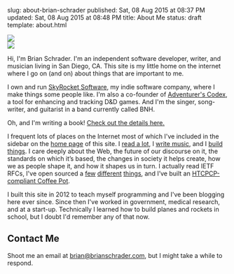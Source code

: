 slug: about-brian-schrader
published: Sat, 08 Aug 2015 at 08:37 PM
updated: Sat, 08 Aug 2015 at 08:48 PM
title: About Me
status: draft
template: about.html

<img src="http://www.gravatar.com/avatar/11b074a636e00292c98e3e60f7e16595?size=240" class="hide-on-mobile image-right image-rounded shadow">

<div class="show-on-mobile text-center">
  <img src="http://www.gravatar.com/avatar/11b074a636e00292c98e3e60f7e16595" class="image-center image-rounded shadow">
</div>

Hi, I'm Brian Schrader. I'm an independent software developer, writer, and musician living in San Diego, CA. This site is my little home on the internet where I go on (and on) about things that are important to me.

I own and run [SkyRocket Software][sky], my indie software company, where I make things some people like. I'm also a co-founder of [Adventurer's Codex][ac], a tool for enhancing and tracking D&D games. And I'm the singer, song-writer, and guitarist in a band currently called BNH.

Oh, and I'm writing a book! [Check out the details here.](/archive/going-indie/)

I frequent lots of places on the Internet most of which I've included in the sidebar on the [home page](/) of this site. I [read a lot][gr], I [write music][bc], and I [build things][gh]. I care deeply about the Web, the future of our discourse on it, the standards on which it’s based, the changes in society it helps create, how we as people shape it, and how it shapes us in turn. I actually read IETF RFCs, I've open sourced a [few][cache] [different][b2] [things][variant], and I’ve built an [HTCPCP-compliant Coffee Pot][coffee].

I built this site in 2012 to teach myself programming and I've been blogging here ever since. Since then I've worked in government, medical research, and at a start-up. Technically I learned how to build planes and rockets in school, but I doubt I'd remember any of that now.


## Contact Me

Shoot me an email at [brian@brianschrader.com][email], but I might take a while to respond.

[email]: mailto:brian@brianschrader.com
[tw]: http://twitter.com/sonicrocketman
[sky]: https://skyrocket.software
[ac]: https://adventurerscodex.com
[ap]: http://academicprison.band
[coffee]: https://github.com/HyperTextCoffeePot/HyperTextCoffeePot
[cache]: https://github.com/Sonictherocketman/johnny-cache
[b2]: https://github.com/Sonictherocketman/django-backblazeb2-storage
[variant]: https://github.com/Sonictherocketman/myvariant-api
[gr]: https://www.goodreads.com/sonicrocketman
[bc]: https://sonicrocketman.bandcamp.com
[gh]: https://github.com/sonictherocketman/
